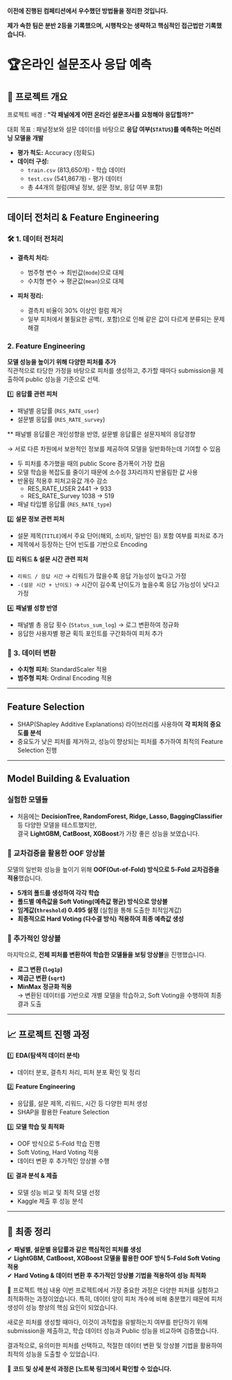 **이전에 진행된 컴페티션에서 우수했던 방법들을 정리한 것입니다.** 

**제가 속한 팀은 분반 2등을 기록했으며, 시행착오는 생략하고 핵심적인 접근법만 기록했습니다.**

# 🏆온라인 설문조사 응답 예측

## 📌 프로젝트 개요
프로젝트 배경 : **"각 패널에게 어떤 온라인 설문조사를 요청해야 응답할까?"** 

대회 목표 : 패널정보와 설문 데이터를 바탕으로 **응답 여부(`STATUS`)를 예측하는 머신러닝 모델을 개발**

- **평가 척도:** Accuracy (정확도)
- **데이터 구성:**  
  - `train.csv` (813,650개) - 학습 데이터  
  - `test.csv` (541,867개) - 평가 데이터  
  - 총 44개의 컬럼(패널 정보, 설문 정보, 응답 여부 포함)  

---

## 데이터 전처리 & Feature Engineering

### 🛠 1. 데이터 전처리
- **결측치 처리:**  
  - 범주형 변수 → 최빈값(`mode`)으로 대체  
  - 수치형 변수 → 평균값(`mean`)으로 대체
    
- **피처 정리:**  
  - 결측치 비율이 30% 이상인 컬럼 제거  
  - 일부 피처에서 불필요한 공백(`,` 포함)으로 인해 같은 값이 다르게 분류되는 문제 해결  

### 2. Feature Engineering
**모델 성능을 높이기 위해 다양한 피처를 추가**  
직관적으로 타당한 가정을 바탕으로 피처를 생성하고, 추가할 때마다 submission을 제출하여 public 성능을 기준으로 선택.

1️⃣ **응답률 관련 피처**
   - 패널별 응답률 (`RES_RATE_user`)
   - 설문별 응답률 (`RES_RATE_survey`)
     
   ** 패널별 응답률은 개인성향을 반영, 설문별 응답률은 설문자체의 응답경향 
   
   
   → 서로 다른 차원에서 보완적인 정보를 제공하여 모델을 일반화하는데 기여할 수 있음
   - 두 피처를 추가했을 때의 public Score 증가폭이 가장 컸음
   - 모델 학습을 복잡도를 줄이기 때문에 소수점 3자리까지 반올림한 값 사용
   - 반올림 적용후 피처고유값 개수 감소
       - RES_RATE_USER 2441 -> 933
       - RES_RATE_Survey 1038 -> 519
   - 패널 타입별 응답률 (`RES_RATE_type`)


2️⃣ **설문 정보 관련 피처**
   - 설문 제목(`TITLE`)에서 주요 단어(해외, 소비자, 일반인 등) 포함 여부를 피처로 추가  
   - 제목에서 등장하는 단어 빈도를 기반으로 Encoding  

3️⃣ **리워드 & 설문 시간 관련 피처** 
   - `리워드 / 응답 시간` → 리워드가 많을수록 응답 가능성이 높다고 가정
   - `-(설문 시간 + 난이도)` → 시간이 길수록 난이도가 높을수록 응답 가능성이 낮다고 가정  

4️⃣ **패널별 성향 반영**
   - 패널별 총 응답 횟수 (`Status_sum_log`) → 로그 변환하여 정규화  
   - 응답한 사용자별 평균 획득 포인트를 구간화하여 피처 추가  

### 📏 3. 데이터 변환
- **수치형 피처:** StandardScaler 적용  
- **범주형 피처:** Ordinal Encoding 적용  

---

## Feature Selection
- SHAP(Shapley Additive Explanations) 라이브러리를 사용하여 **각 피처의 중요도를 분석**  
- 중요도가 낮은 피처를 제거하고, 성능이 향상되는 피처를 추가하여 최적의 Feature Selection 진행  

---

## Model Building & Evaluation

### 실험한 모델들
- 처음에는 **DecisionTree, RandomForest, Ridge, Lasso, BaggingClassifier** 등 다양한 모델을 테스트했지만,  
  결국 **LightGBM, CatBoost, XGBoost**가 가장 좋은 성능을 보였습니다.

### 🔄 교차검증을 활용한 OOF 앙상블
모델의 일반화 성능을 높이기 위해 **OOF(Out-of-Fold) 방식으로 5-Fold 교차검증을 적용**했습니다.

- **5개의 폴드를 생성하여 각각 학습**  
- **폴드별 예측값을 Soft Voting(예측값 평균) 방식으로 앙상블**  
- **임계값(`threshold`) 0.495 설정** (실험을 통해 도출한 최적임계값)  
- **최종적으로 Hard Voting (다수결 방식) 적용하여 최종 예측값 생성**  

### 🔀 추가적인 앙상블
마지막으로, **전체 피처를 변환하여 학습한 모델들을 보팅 앙상블**을 진행했습니다.

- **로그 변환 (`log1p`)**
- **제곱근 변환 (`sqrt`)**
- **MinMax 정규화 적용**  
  → 변환된 데이터를 기반으로 개별 모델을 학습하고, Soft Voting을 수행하여 최종 결과 도출  

---

## 📈 프로젝트 진행 과정
1️⃣ **EDA(탐색적 데이터 분석)**  
   - 데이터 분포, 결측치 처리, 피처 분포 확인 및 정리  

2️⃣ **Feature Engineering**  
   - 응답률, 설문 제목, 리워드, 시간 등 다양한 피처 생성  
   - SHAP을 활용한 Feature Selection  

3️⃣ **모델 학습 및 최적화**  
   - OOF 방식으로 5-Fold 학습 진행  
   - Soft Voting, Hard Voting 적용  
   - 데이터 변환 후 추가적인 앙상블 수행  

4️⃣ **결과 분석 & 제출**  
   - 모델 성능 비교 및 최적 모델 선정  
   - Kaggle 제출 후 성능 분석  

---

## 🎯 최종 정리
✔ **패널별, 설문별 응답률과 같은 핵심적인 피처를 생성**  
✔ **LightGBM, CatBoost, XGBoost 모델을 활용한 OOF 방식 5-Fold Soft Voting 적용**  
✔ **Hard Voting & 데이터 변환 후 추가적인 앙상블 기법을 적용하여 성능 최적화**  


📌 프로젝트 핵심 내용
이번 프로젝트에서 가장 중요한 과정은 다양한 피처를 실험하고 최적화하는 과정이었습니다.
특히, 데이터 양이 피처 개수에 비해 충분했기 때문에 피처 생성이 성능 향상의 핵심 요인이 되었습니다.

새로운 피처를 생성할 때마다, 이것이 과적합을 유발하는지 여부를 판단하기 위해 submission을 제출하고, 학습 데이터 성능과 Public 성능을 비교하며 검증했습니다.

결과적으로, 유의미한 피처를 선택하고, 적절한 데이터 변환 및 앙상블 기법을 활용하여 최적의 성능을 도출할 수 있었습니다. 
 
📢 **코드 및 상세 분석 과정은 [노트북 링크]에서 확인할 수 있습니다.**  
